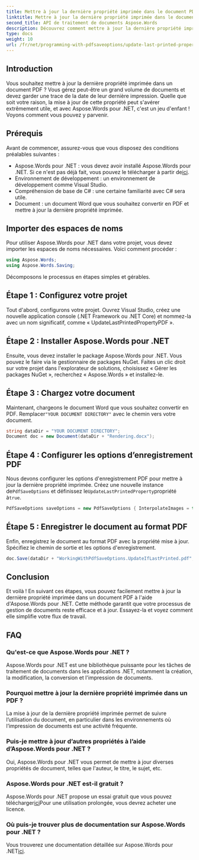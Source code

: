 ```yaml
---
title: Mettre à jour la dernière propriété imprimée dans le document PDF
linktitle: Mettre à jour la dernière propriété imprimée dans le document PDF
second_title: API de traitement de documents Aspose.Words
description: Découvrez comment mettre à jour la dernière propriété imprimée dans un document PDF à l'aide d'Aspose.Words pour .NET avec notre guide étape par étape.
type: docs
weight: 10
url: /fr/net/programming-with-pdfsaveoptions/update-last-printed-property/
---
```

## Introduction

Vous souhaitez mettre à jour la dernière propriété imprimée dans un document PDF ? Vous gérez peut-être un grand volume de documents et devez garder une trace de la date de leur dernière impression. Quelle que soit votre raison, la mise à jour de cette propriété peut s'avérer extrêmement utile, et avec Aspose.Words pour .NET, c'est un jeu d'enfant ! Voyons comment vous pouvez y parvenir.

## Prérequis

Avant de commencer, assurez-vous que vous disposez des conditions préalables suivantes :

-  Aspose.Words pour .NET : vous devez avoir installé Aspose.Words pour .NET. Si ce n'est pas déjà fait, vous pouvez le télécharger à partir de[ici](https://releases.aspose.com/words/net/).
- Environnement de développement : un environnement de développement comme Visual Studio.
- Compréhension de base de C# : une certaine familiarité avec C# sera utile.
- Document : un document Word que vous souhaitez convertir en PDF et mettre à jour la dernière propriété imprimée.

## Importer des espaces de noms

Pour utiliser Aspose.Words pour .NET dans votre projet, vous devez importer les espaces de noms nécessaires. Voici comment procéder :

```csharp
using Aspose.Words;
using Aspose.Words.Saving;
```

Décomposons le processus en étapes simples et gérables.

## Étape 1 : Configurez votre projet

Tout d'abord, configurons votre projet. Ouvrez Visual Studio, créez une nouvelle application console (.NET Framework ou .NET Core) et nommez-la avec un nom significatif, comme « UpdateLastPrintedPropertyPDF ».

## Étape 2 : Installer Aspose.Words pour .NET

Ensuite, vous devez installer le package Aspose.Words pour .NET. Vous pouvez le faire via le gestionnaire de packages NuGet. Faites un clic droit sur votre projet dans l'explorateur de solutions, choisissez « Gérer les packages NuGet », recherchez « Aspose.Words » et installez-le.

## Étape 3 : Chargez votre document

 Maintenant, chargeons le document Word que vous souhaitez convertir en PDF. Remplacer`"YOUR DOCUMENT DIRECTORY"` avec le chemin vers votre document.

```csharp
string dataDir = "YOUR DOCUMENT DIRECTORY";
Document doc = new Document(dataDir + "Rendering.docx");
```

## Étape 4 : Configurer les options d’enregistrement PDF

 Nous devons configurer les options d'enregistrement PDF pour mettre à jour la dernière propriété imprimée. Créez une nouvelle instance de`PdfSaveOptions` et définissez le`UpdateLastPrintedProperty`propriété à`true`.

```csharp
PdfSaveOptions saveOptions = new PdfSaveOptions { InterpolateImages = true };
```

## Étape 5 : Enregistrer le document au format PDF

Enfin, enregistrez le document au format PDF avec la propriété mise à jour. Spécifiez le chemin de sortie et les options d'enregistrement.

```csharp
doc.Save(dataDir + "WorkingWithPdfSaveOptions.UpdateIfLastPrinted.pdf", saveOptions);
```

## Conclusion

Et voilà ! En suivant ces étapes, vous pouvez facilement mettre à jour la dernière propriété imprimée dans un document PDF à l'aide d'Aspose.Words pour .NET. Cette méthode garantit que votre processus de gestion de documents reste efficace et à jour. Essayez-la et voyez comment elle simplifie votre flux de travail.

## FAQ

### Qu'est-ce que Aspose.Words pour .NET ?
Aspose.Words pour .NET est une bibliothèque puissante pour les tâches de traitement de documents dans les applications .NET, notamment la création, la modification, la conversion et l'impression de documents.

### Pourquoi mettre à jour la dernière propriété imprimée dans un PDF ?
La mise à jour de la dernière propriété imprimée permet de suivre l’utilisation du document, en particulier dans les environnements où l’impression de documents est une activité fréquente.

### Puis-je mettre à jour d’autres propriétés à l’aide d’Aspose.Words pour .NET ?
Oui, Aspose.Words pour .NET vous permet de mettre à jour diverses propriétés de document, telles que l'auteur, le titre, le sujet, etc.

### Aspose.Words pour .NET est-il gratuit ?
Aspose.Words pour .NET propose un essai gratuit que vous pouvez télécharger[ici](https://releases.aspose.com/)Pour une utilisation prolongée, vous devrez acheter une licence.

### Où puis-je trouver plus de documentation sur Aspose.Words pour .NET ?
Vous trouverez une documentation détaillée sur Aspose.Words pour .NET[ici](https://reference.aspose.com/words/net/).